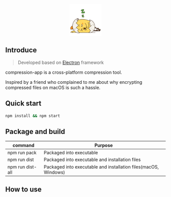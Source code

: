 <div align='center'>
  
  <img src='https://github.com/qaz7456/compression-app/blob/main/front-end/images/sleep.gif' width='100' />
</div>

## Introduce
> Developed based on [Electron][2] framework

compression-app is a cross-platform compression tool.

Inspired by a friend who complained to me about why encrypting compressed files on macOS is such a hassle.

## Quick start
```bash
npm install && npm start
```

## Package and build
|  command  |  Purpose  |
|    ---    |   ---     |
|  npm run pack | Packaged into executable  |
|  npm run dist  |  Packaged into executable and installation files |
|  npm run dist-all |  Packaged into executable and installation files(macOS, Windows) |


## How to use
[](https://user-images.githubusercontent.com/25022140/182281916-a472cf4e-9dab-4b49-932b-499d2658ce88.webm)

[1]: https://github.com/qaz7456/compression-app/blob/main/front-end/images/sleep.gif
[2]: https://www.electronjs.org/docs/latest/
